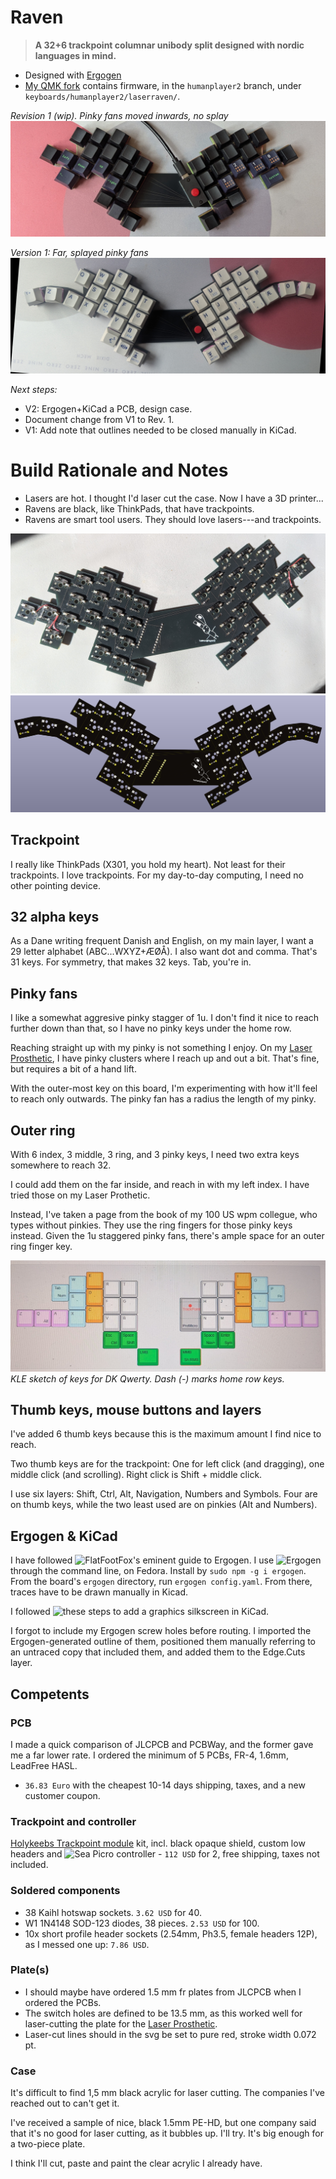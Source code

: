 # Raven

> **A 32+6 trackpoint columnar unibody split designed with nordic languages in mind.**

- Designed with [Ergogen](https://github.com/ergogen/ergogen)
- [My QMK fork](https://github.com/humanplayer2/qmk_firmware) contains firmware, in the `humanplayer2` branch, under `keyboards/humanplayer2/laserraven/`.

*Revision 1 (wip). Pinky fans moved inwards, no splay*
![](images/rev1_keycaps.jpg)

*Version 1: Far, splayed pinky fans*
![](images/v1_keycaps.jpg)

*Next steps:*
- V2: Ergogen+KiCad a PCB, design case.
- Document change from V1 to Rev. 1.
- V1: Add note that outlines needed to be closed manually in KiCad.

# Build Rationale and Notes

- Lasers are hot. I thought I'd laser cut the case. Now I have a 3D printer...
- Ravens are black, like ThinkPads, that have trackpoints.
- Ravens are smart tool users. They should love lasers---and trackpoints.

![](images/rev1_pcb_hack.jpg)
![](images/v1_kicad_3d_back.png)

## Trackpoint
I really like ThinkPads (X301, you hold my heart). Not least for their trackpoints. I love trackpoints. For my day-to-day computing, I need no other pointing device.

## 32 alpha keys
As a Dane writing frequent Danish and English, on my main layer, I want a 29 letter alphabet (ABC...WXYZ+ÆØÅ). I also want dot and comma. That's 31 keys. For symmetry, that makes 32 keys. Tab, you're in.

## Pinky fans
I like a somewhat aggresive pinky stagger of 1u. I don't find it nice to reach further down than that, so I have no pinky keys under the home row.

Reaching straight up with my pinky is not something I enjoy. On my [Laser Prosthetic](../LaserProsthetic/README.md), I have pinky clusters where I reach up and out a bit. That's fine, but requires a bit of a hand lift.

With the outer-most key on this board, I'm experimenting with how it'll feel to reach only outwards. The pinky fan has a radius the length of my pinky.

## Outer ring
With 6 index, 3 middle, 3 ring, and 3 pinky keys, I need two extra keys somewhere to reach 32.

I could add them on the far inside, and reach in with my left index. I have tried those on my Laser Prothetic.

Instead, I've taken a page from the book of my 100 US wpm collegue, who types without pinkies. They use the ring fingers for those pinky keys instead. Given the 1u staggered pinky fans, there's ample space for an outer ring finger key.

![](images/v1_kle_qwerty.jpg)
*KLE sketch of keys for DK Qwerty. Dash (-) marks home row keys.*

## Thumb keys, mouse buttons and layers
I've added 6 thumb keys because this is the maximum amount I find nice to reach.

Two thumb keys are for the trackpoint: One for left click (and dragging), one middle click (and scrolling). Right click is Shift + middle click.

I use six layers: Shift, Ctrl, Alt, Navigation, Numbers and Symbols. Four are on thumb keys, while the two least used are on pinkies (Alt and Numbers).

## Ergogen & KiCad
I have followed ![FlatFootFox's eminent guide to Ergogen](https://flatfootfox.com/ergogen-part1-units-points/). I use ![Ergogen](https://github.com/ergogen/ergogen) through the command line, on Fedora. Install by `sudo npm -g i ergogen`. From the board's `ergogen` directory, run `ergogen config.yaml`. From there, traces have to be drawn manually in Kicad.

I followed ![these steps](https://forum.kicad.info/t/how-to-add-fancy-graphics-to-your-pcb-tutorial/36138) to add a graphics silkscreen in KiCad.

I forgot to include my Ergogen screw holes before routing. I imported the Ergogen-generated outline of them, positioned them manually referring to an untraced copy that included them, and added them to the Edge.Cuts layer.

## Competents

### PCB
 I made a quick comparison of JLCPCB and PCBWay, and the former gave me a far lower rate. I ordered the minimum of 5 PCBs, FR-4, 1.6mm, LeadFree HASL.
 - `36.83 Euro`  with the cheapest 10-14 days shipping, taxes, and a new customer coupon.

### Trackpoint and controller
[Holykeebs Trackpoint module](https://docs.holykeebs.com/guides/trackpoint-module/) kit, incl. black opaque shield, custom low headers and ![Sea Picro controller](https://joshajohnson.com/sea-picro/)
    - `112 USD` for 2, free shipping, taxes not included.

### Soldered components
- 38 Kaihl hotswap sockets. `3.62 USD` for 40.
- W1 1N4148 SOD-123 diodes, 38 pieces. `2.53 USD` for 100.
- 10x short profile header sockets (2.54mm, Ph3.5, female headers 12P), as I messed one up: `7.86 USD`.

### Plate(s)
- I should maybe have ordered 1.5 mm fr plates from JLCPCB when I ordered the PCBs.
- The switch holes are defined to be 13.5 mm, as this worked well for laser-cutting the plate for the [Laser Prosthetic](../LaserProsthetic/README.md).
- Laser-cut lines should in the svg be set to pure red, stroke width 0.072 pt.

### Case
It's difficult to find 1,5 mm black acrylic for laser cutting. The companies I've reached out to can't get it.

I've received a sample of nice, black 1.5mm PE-HD, but one company said that it's no good for laser cutting, as it bubbles up. I'll try. It's big enough for a two-piece plate.

I think I'll cut, paste and paint the clear acrylic I already have.

